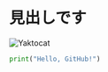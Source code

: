# 見出しです
![Yaktocat](https://octodex.github.com/images/yaktocat.png)
```python
print("Hello, GitHub!")
